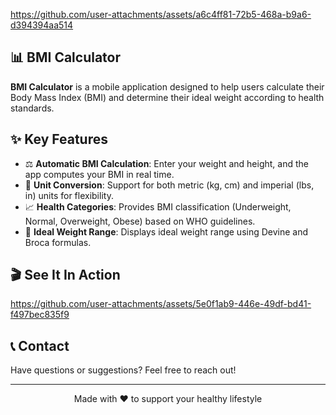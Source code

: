 
https://github.com/user-attachments/assets/a6c4ff81-72b5-468a-b9a6-d394394aa514
## 📊 BMI Calculator

**BMI Calculator** is a mobile application designed to help users calculate their Body Mass Index (BMI) and determine their ideal weight according to health standards.

## ✨ Key Features

- ⚖️ **Automatic BMI Calculation**: Enter your weight and height, and the app computes your BMI in real time.
- 📏 **Unit Conversion**: Support for both metric (kg, cm) and imperial (lbs, in) units for flexibility.
- 📈 **Health Categories**: Provides BMI classification (Underweight, Normal, Overweight, Obese) based on WHO guidelines.
- 🎯 **Ideal Weight Range**: Displays ideal weight range using Devine and Broca formulas.

## 🎬 See It In Action
https://github.com/user-attachments/assets/5e0f1ab9-446e-49df-bd41-f497bec835f9

## 📞 Contact

Have questions or suggestions? Feel free to reach out!

---

<p align="center">Made with ❤️ to support your healthy lifestyle</p>
